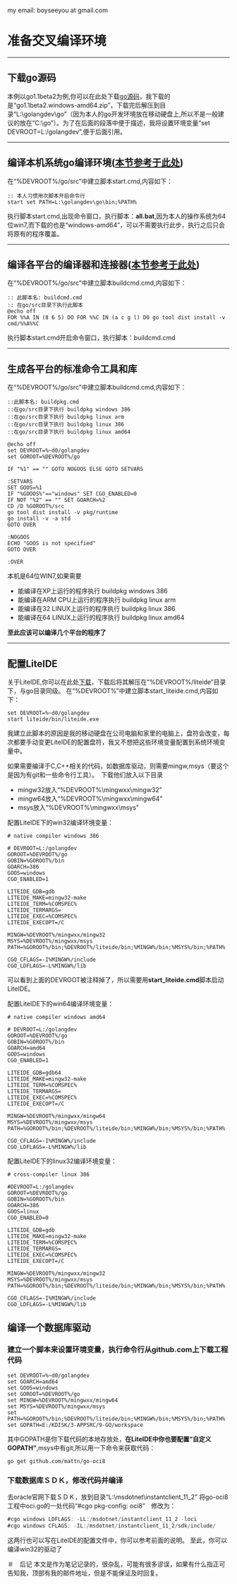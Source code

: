 my email: boyseeyou at gmail.com


# 准备交叉编译环境
------------------------------

## 下载go源码　
本例以go1.1beta2为例,你可以在此处下载[go源码](https://code.google.com/p/go/downloads/list)，我下载的是“go1.1beta2.windows-amd64.zip”，下载完后解压到目录“L:\golangdev\go”（因为本人的go开发环境放在移动硬盘上,所以不是一般建议的放在“C:\go”）。为了在后面的段落中便于描述，我将设置环境变量“set DEVROOT=L:/golangdev”,便于后面引用。

------------------------------
## 编译本机系统go编译环境([本节参考于此处](https://code.google.com/p/go-wiki/wiki/WindowsCrossCompiling))
在“%DEVROOT%/go/src”中建立脚本start.cmd,内容如下：

```dos
:: 本人习惯用次脚本开启命令行
start set PATH=L:\golangdev\go\bin;%PATH%
```

执行脚本start.cmd,出现命令窗口，执行脚本：**all.bat**,因为本人的操作系统为64位win7,而下载的也是“windows-amd64”，可以不需要执行此步，执行之后只会将原有的程序覆盖。

--------------------------
## 编译各平台的编译器和连接器([本节参考于此处](https://code.google.com/p/go-wiki/wiki/WindowsCrossCompiling))
在“%DEVROOT%/go/src”中建立脚本buildcmd.cmd,内容如下：

```dos
:: 此脚本名: buildcmd.cmd
:: 在go/src目录下执行此脚本
@echo off
FOR %%A IN (8 6 5) DO FOR %%C IN (a c g l) DO go tool dist install -v cmd/%%A%%C
```

执行脚本start.cmd开启命令窗口，执行脚本：buildcmd.cmd

---------------------------
## 生成各平台的标准命令工具和库
在“%DEVROOT%/go/src”中建立脚本buildcmd.cmd,内容如下：

```dos
::此脚本名: buildpkg.cmd
::在go/src目录下执行 buildpkg windows 386
::在go/src目录下执行 buildpkg linux arm
::在go/src目录下执行 buildpkg linux 386
::在go/src目录下执行 buildpkg linux amd64

@echo off
set DEVROOT=%~d0/golangdev
set GOROOT=%DEVROOT%/go

IF "%1" == "" GOTO NOGOOS ELSE GOTO SETVARS

:SETVARS
SET GOOS=%1
IF "%GOOOS%"=="windows" SET CGO_ENABLED=0
IF NOT "%2" == "" SET GOARCH=%2
CD /D %GOROOT%/src
go tool dist install -v pkg/runtime
go install -v -a std
GOTO OVER

:NOGOOS
ECHO "GOOS is not specified"
GOTO OVER

:OVER
```

本机是64位WIN7,如果需要
* 能编译在XP上运行的程序执行 buildpkg windows 386
* 能编译在ARM CPU上运行的程序执行 buildpkg linux arm
* 能编译在32 LINUX上运行的程序执行 buildpkg linux 386
* 能编译在64 LINUX上运行的程序执行 buildpkg linux amd64

**至此应该可以编译几个平台的程序了**


-----------------------------
## 配置LiteIDE
关于LiteIDE,你可以在此处[下载](https://code.google.com/p/golangide/downloads/list)，下载后将其解压在“%DEVROOT%/liteide”目录下，与go目录同级。
在“%DEVROOT%”中建立脚本start\_liteide.cmd,内容如下：

```dos
set DEVROOT=%~d0/golangdev
start liteide/bin/liteide.exe
```

我建立此脚本的原因是我的移动硬盘在公司电脑和家里的电脑上，盘符会改变，每次都要手动变更LiteIDE的配置盘符，我又不想把这些环境变量配置到系统环境变量中。


如果需要编译于C,C++相关的代码，如数据库驱动，则需要mingw,msys（要这个是因为有git和一些命令行工具）。　下载他们放入以下目录
* mingw32放入“%DEVROOT%\mingwxx\mingw32” 
* mingw64放入“%DEVROOT%\mingwxx\mingw64” 
* msys放入“%DEVROOT%\mingwxx\msys” 


配置LiteIDE下的win32编译环境变量：

```dos
# native compiler windows 386

# DEVROOT=L:/golangdev
GOROOT=%DEVROOT%/go
GOBIN=%GOROOT%/bin
GOARCH=386
GOOS=windows
CGO_ENABLED=1

LITEIDE_GDB=gdb
LITEIDE_MAKE=mingw32-make
LITEIDE_TERM=%COMSPEC%
LITEIDE_TERMARGS=
LITEIDE_EXEC=%COMSPEC%
LITEIDE_EXECOPT=/C

MINGW=%DEVROOT%/mingwxx/mingw32
MSYS=%DEVROOT%/mingwxx/msys
PATH=%GOROOT%/bin;%DEVROOT%/liteide/bin;%MINGW%/bin;%MSYS%/bin;%PATH%

CGO_CFLAGS=-I%MINGW%/include
CGO_LDFLAGS=-L%MINGW%/lib
```

可以看到上面的DEVROOT被注释掉了，所以需要用**start\_liteide.cmd**脚本启动LiteIDE。

配置LiteIDE下的win64编译环境变量：

```dos
# native compiler windows amd64

# DEVROOT=L:/golangdev
GOROOT=%DEVROOT%/go
GOBIN=%GOROOT%/bin
GOARCH=amd64
GOOS=windows
CGO_ENABLED=1

LITEIDE_GDB=gdb64
LITEIDE_MAKE=mingw32-make
LITEIDE_TERM=%COMSPEC%
LITEIDE_TERMARGS=
LITEIDE_EXEC=%COMSPEC%
LITEIDE_EXECOPT=/C

MINGW=%DEVROOT%/mingwxx/mingw64
MSYS=%DEVROOT%/mingwxx/msys
PATH=%GOROOT%/bin;%DEVROOT%/liteide/bin;%MINGW%/bin;%MSYS%/bin;%PATH%

CGO_CFLAGS=-I%MINGW%/include
CGO_LDFLAGS=-L%MINGW%/lib

```

配置LiteIDE下的linux32编译环境变量：
```dos
# cross-compiler linux 386

#DEVROOT=L:/golangdev
GOROOT=%DEVROOT%/go
GOBIN=%GOROOT%/bin
GOARCH=386
GOOS=linux
CGO_ENABLED=0

LITEIDE_GDB=gdb
LITEIDE_MAKE=mingw32-make
LITEIDE_TERM=%COMSPEC%
LITEIDE_TERMARGS=
LITEIDE_EXEC=%COMSPEC%
LITEIDE_EXECOPT=/C

MINGW=%DEVROOT%/mingwxx/mingw32
MSYS=%DEVROOT%/mingwxx/msys
PATH=%GOROOT%/bin;%DEVROOT%/liteide/bin;%MINGW%/bin;%MSYS%/bin;%PATH%

CGO_CFLAGS=-I%MINGW%/include
CGO_LDFLAGS=-L%MINGW%/lib
```

## 编译一个数据库驱动
### 建立一个脚本来设置环境变量，执行命令行从github.com上下载工程代码
```dos
set DEVROOT=%~d0/golangdev
set GOARCH=amd64
set GOOS=windows
set GOROOT=%DEVROOT%/go
set MINGW=%DEVROOT%/mingwxx/mingw64
set MSYS=%DEVROOT%/mingwxx/msys
set PATH=%GOROOT%/bin;%DEVROOT%/liteide/bin;%MINGW%/bin;%MSYS%/bin;%PATH%
set GOPATH=E:/KDISK/3-APPSRC/9-GO/workspace
```
其中GOPATH是你下载代码的本地存放处，**在LiteIDE中你也要配置“自定义GOPATH”**,msys中有git,所以用一下命令来获取代码：
```dos
go get github.com/mattn/go-oci8

```

### 下载数据库ＳＤＫ，修改代码并编译

去oracle官网下载ＳＤＫ，放到目录“L:\msdotnet\instantclient_11_2”
将go-oci8工程中oci.go的一处代码“#cgo pkg-config: oci8”　修改为：
```go
#cgo windows LDFLAGS: -LL:/msdotnet/instantclient_11_2 -loci
#cgo windows CFLAGS: -IL:/msdotnet/instantclient_11_2/sdk/include/
```
这两行也可以写在LiteIDE的配置文件中，你可以参考前面的说明。
至此，你可以编译win32的驱动了

＃　后记
本文是作为笔记记录的，很杂乱，可能有很多谬误，如果有什么指正可告知我，顶部有我的邮件地址，但是不能保证及时回复。



